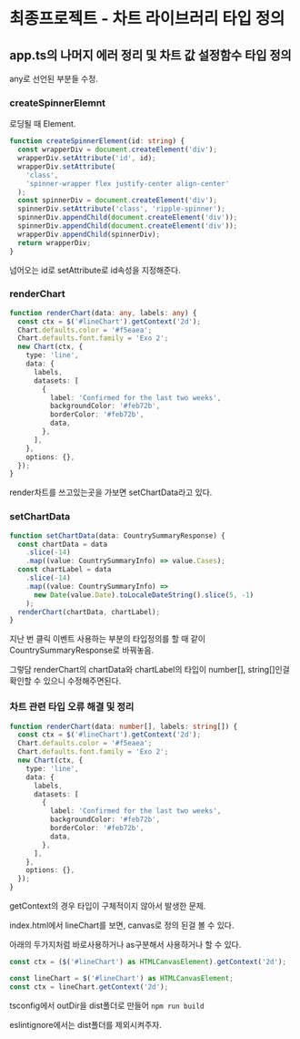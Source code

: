 # 최종프로젝트 - 차트 라이브러리 타입 정의

## app.ts의 나머지 에러 정리 및 차트 값 설정함수 타입 정의

any로 선언된 부분들 수정.

### createSpinnerElemnt

로딩될 때 Element.

```typescript
function createSpinnerElement(id: string) {
  const wrapperDiv = document.createElement('div');
  wrapperDiv.setAttribute('id', id);
  wrapperDiv.setAttribute(
    'class',
    'spinner-wrapper flex justify-center align-center'
  );
  const spinnerDiv = document.createElement('div');
  spinnerDiv.setAttribute('class', 'ripple-spinner');
  spinnerDiv.appendChild(document.createElement('div'));
  spinnerDiv.appendChild(document.createElement('div'));
  wrapperDiv.appendChild(spinnerDiv);
  return wrapperDiv;
}
```

넘어오는 id로 setAttribute로 id속성을 지정해준다.



### renderChart

```typescript
function renderChart(data: any, labels: any) {
  const ctx = $('#lineChart').getContext('2d');
  Chart.defaults.color = '#f5eaea';
  Chart.defaults.font.family = 'Exo 2';
  new Chart(ctx, {
    type: 'line',
    data: {
      labels,
      datasets: [
        {
          label: 'Confirmed for the last two weeks',
          backgroundColor: '#feb72b',
          borderColor: '#feb72b',
          data,
        },
      ],
    },
    options: {},
  });
}
```

render차트를 쓰고있는곳을 가보면 setChartData라고 있다.



### setChartData

```typescript
function setChartData(data: CountrySummaryResponse) {
  const chartData = data
    .slice(-14)
    .map((value: CountrySummaryInfo) => value.Cases);
  const chartLabel = data
    .slice(-14)
    .map((value: CountrySummaryInfo) =>
      new Date(value.Date).toLocaleDateString().slice(5, -1)
    );
  renderChart(chartData, chartLabel);
}
```

지난 번 클릭 이벤트 사용하는 부분의 타입정의를 할 때 같이 CountrySummaryResponse로 바꿔놓음.

그렇담 renderChart의 chartData와 chartLabel의 타입이 number[], string[]인걸 확인할 수 있으니 수정해주면된다.



### 차트 관련 타입 오류 해결 및 정리

```typescript
function renderChart(data: number[], labels: string[]) {
  const ctx = $('#lineChart').getContext('2d');
  Chart.defaults.color = '#f5eaea';
  Chart.defaults.font.family = 'Exo 2';
  new Chart(ctx, {
    type: 'line',
    data: {
      labels,
      datasets: [
        {
          label: 'Confirmed for the last two weeks',
          backgroundColor: '#feb72b',
          borderColor: '#feb72b',
          data,
        },
      ],
    },
    options: {},
  });
}
```

getContext의 경우 타입이 구체적이지 않아서 발생한 문제.

index.html에서 lineChart를 보면, canvas로 정의 된걸 볼 수 있다.

아래의 두가지처럼 바로사용하거나 as구분해서 사용하거나 할 수 있다.

```typescript
const ctx = ($('#lineChart') as HTMLCanvasElement).getContext('2d');
```

```typescript
const lineChart = $('#lineChart') as HTMLCanvasElement;
const ctx = lineChart.getContext('2d');
```



tsconfig에서 outDir을 dist폴더로 만들어 `npm run build`

eslintignore에서는 dist폴더를 제외시켜주자.
